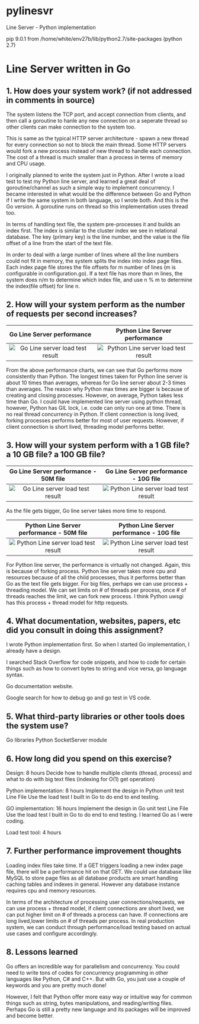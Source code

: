 # pylinesvr
Line Server - Python implementation

pip 9.0.1 from /home/white/env27b/lib/python2.7/site-packages (python 2.7)


# Line Server written in Go
<h2>1. How does your system work? (if not addressed in comments in source)</h2>

The system listens the TCP port, and accept connection from clients, and then call a goroutine to hanle any new connection on a seperate thread so other clients can make connection to the system too.

This is same as the typical HTTP server architecture - spawn a new thread for every connection so not to block the main thread. Some HTTP servers would fork a new process instead of new thread to handle each connection. The cost of a thread is much smaller than a process in terms of memory and CPU usage.

I originally planned to write the system just in Python. After I wrote a load test to test my Python line server, and learned a great deal of goroutine/channel as such a simple way to implement concurrency. I became interested in what would be the difference between Go and Python if I write the same system in both language, so I wrote both. And this is the Go version. A goroutine runs on thread so this implementation uses thread too.

In terms of handling text file, the system pre-processes it and builds an index first. The index is similar to the cluster index we see in relational database. The key (primary key) is the line number, and the value is the file offset of a line from the start of the text file. 

In order to deal with a large number of lines where all the line numbers could not fit in memory, the system splits the index into index page files. Each index page file stores the file offsets for m number of lines (m is configurable in configuration.go). If a text file has more than m lines, the system does n/m to determine which index file, and use n % m to determine the index(file offset) for line n.

<h2>2. How will your system perform as the number of requests per second increases?</h2>

Go Line Server performance          |  Python Line Server performance
:-------------------------:|:-------------------------:
![Go Line server load test result](https://github.com/joebos/golineserver/blob/master/GoLineServer50M1M.png)  |  ![Python Line server load test result](https://github.com/joebos/golineserver/blob/master/PyLineServer50M1M.png)

From the above performance charts, we can see that Go performs more consistently than Python. The longest times taken for Python line server is about 10 times than averages, whereas for Go line server about 2-3 times than averages. The reason why Python max times are bigger is because of creating and closing processes. However, on average, Python takes less time than Go. I could have implemented line server using python thread, however, Python has GIL lock, i.e. code can only run one at time. There is no real thread concurrency in Python.
If client connection is long lived, forking processes performs better for most of user requests. However, if client connection is short lived, threading model performs better.


<h2>3. How will your system perform with a 1 GB file? a 10 GB file? a 100 GB file?</h2>


Go Line Server performance - 50M file         |  Go Line Server performance - 10G file
:-------------------------:|:-------------------------:
![Go Line server load test result](https://github.com/joebos/golineserver/blob/master/GoLineServer50M1M.png)  |  ![Python Line server load test result](https://github.com/joebos/golineserver/blob/master/GoLineServer10G11M.png)

As the file gets bigger, Go line server takes more time to respond.

Python Line Server performance - 50M file         |  Python Line Server performance - 10G file
:-------------------------:|:-------------------------:
![Python Line server load test result](https://github.com/joebos/golineserver/blob/master/PyLineServer50M1M.png)  |  ![Python Line server load test result](https://github.com/joebos/golineserver/blob/master/PyLineServer10G11M.png)

For Python line server, the performance is virtually not changed. Again, this is because of forking process. Python line server takes more cpu and resources because of all the child processes, thus it performs better than Go as the text file gets bigger.
For big files, perhaps we can use process + threading model. We can set limits on # of threads per process, once # of threads reaches the limit, we can fork new process. I think Python uwsgi has this process + thread model for http requests.


<h2>4. What documentation, websites, papers, etc did you consult in doing this assignment?</h2>

I wrote Python implementation first. So when I started Go implementation, I already have a design.

I searched Stack Overflow for code snippets, and how to code for certain things such as how to convert bytes to string and vice versa, go language syntax.

Go documentation website.

Google search for how to debug go and go test in VS code.

<h2>5. What third-party libraries or other tools does the system use?</h2>

Go libraries
Python SocketServer module

<h2>6. How long did you spend on this exercise?</h2>

Design: 8 hours
   Decide how to handle multiple clients (thread, process) and what to do with big text files (indexing for O(1) get operation)

Python implementation: 8 hours
   Implement the design in Python
   unit test Line File
   Use the load test I built in Go to do end to end testing.

GO implementation: 16 hours
   Implement the design in Go
   unit test Line File
   Use the load test I built in Go to do end to end testing. 
   I learned Go as I were coding.

Load test tool: 4 hours

<h2> 7. Further performance improvement thoughts </h2>
  
Loading index files take time. If a GET triggers loading a new index page file, there will be a performance hit on that GET. We could use database like MySQL to store page files as all database products are smart handling caching tables and indexes in general. However any database instance requires cpu and memory resources.

In terms of the architecture of processing user connections/requests, we can use process + thread model, if client connections are short lived, we can put higher limit on # of threads a process can have. If connections are long lived,lower limits on # of threads per process. In real production system, we can conduct through performance/load testing based on actual use cases and configure accordingly.

<h2> 8. Lessons learned </h2>

Go offers an incredible way for parallelism and concurrency. You could need to write tons of codes for concurrency programming in other languages like Python, C# and C++. But with Go, you just use a couple of keywords and you are pretty much done!

However, I felt that Python offer more easy way or intuitive way for common things such as string, bytes manipulations, and reading/writing files. Perhaps Go is still a pretty new language and its packages will be improved and become better.

